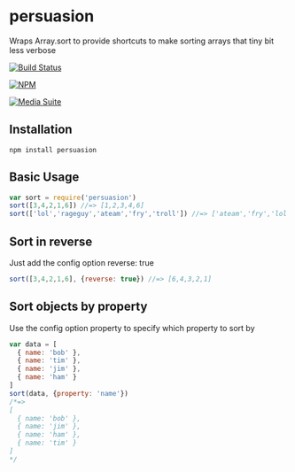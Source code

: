 persuasion
==========

Wraps Array.sort to provide shortcuts to make 
sorting arrays that tiny bit less verbose

[![Build Status](https://travis-ci.org/digitalsadhu/persuasion.svg?branch=master)](https://travis-ci.org/digitalsadhu/persuasion)

[![NPM](https://nodei.co/npm/persuasion.png?compact=true)](https://nodei.co/npm/persuasion/)

[![Media Suite](http://mediasuite.co.nz/ms-badge.png)](http://mediasuite.co.nz)

## Installation

```
npm install persuasion
```

## Basic Usage

```js
var sort = require('persuasion')
sort([3,4,2,1,6]) //=> [1,2,3,4,6]
sort(['lol','rageguy','ateam','fry','troll']) //=> ['ateam','fry','lol','rageguy','troll']
```

## Sort in reverse
Just add the config option reverse: true
```js
sort([3,4,2,1,6], {reverse: true}) //=> [6,4,3,2,1]
```

## Sort objects by property
Use the config option property to specify which property to sort by
```js
var data = [
  { name: 'bob' },
  { name: 'tim' },
  { name: 'jim' },
  { name: 'ham' }
]
sort(data, {property: 'name'})
/*=>
[
  { name: 'bob' },
  { name: 'jim' },
  { name: 'ham' },
  { name: 'tim' }
]
*/
```
